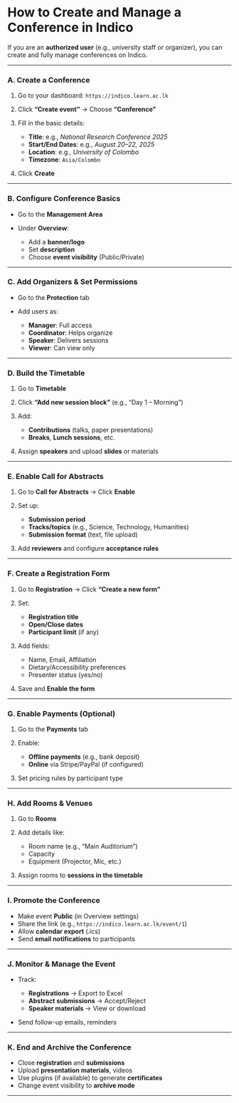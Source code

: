 #  How to Create and Manage a Conference in Indico

If you are an **authorized user** (e.g., university staff or organizer), you can create and fully manage conferences on Indico.

---

###  A. Create a Conference

1. Go to your dashboard: `https://indico.learn.ac.lk`
2. Click **“Create event”** → Choose **“Conference”**
3. Fill in the basic details:

   * **Title**: e.g., *National Research Conference 2025*
   * **Start/End Dates**: e.g., *August 20–22, 2025*
   * **Location**: e.g., *University of Colombo*
   * **Timezone**: `Asia/Colombo`
4. Click **Create**

---

###  B. Configure Conference Basics

* Go to the **Management Area**
* Under **Overview**:

  * Add a **banner/logo**
  * Set **description**
  * Choose **event visibility** (Public/Private)

---

###  C. Add Organizers & Set Permissions

* Go to the **Protection** tab
* Add users as:

  * **Manager**: Full access
  * **Coordinator**: Helps organize
  * **Speaker**: Delivers sessions
  * **Viewer**: Can view only

---

###  D. Build the Timetable

1. Go to **Timetable**
2. Click **“Add new session block”** (e.g., “Day 1 – Morning”)
3. Add:

   * **Contributions** (talks, paper presentations)
   * **Breaks**, **Lunch sessions**, etc.
4. Assign **speakers** and upload **slides** or materials

---

###  E. Enable Call for Abstracts

1. Go to **Call for Abstracts** → Click **Enable**
2. Set up:

   * **Submission period**
   * **Tracks/topics** (e.g., Science, Technology, Humanities)
   * **Submission format** (text, file upload)
3. Add **reviewers** and configure **acceptance rules**

---

###  F. Create a Registration Form

1. Go to **Registration** → Click **“Create a new form”**
2. Set:

   * **Registration title**
   * **Open/Close dates**
   * **Participant limit** (if any)
3. Add fields:

   * Name, Email, Affiliation
   * Dietary/Accessibility preferences
   * Presenter status (yes/no)
4. Save and **Enable the form**

---

###  G. Enable Payments (Optional)

1. Go to the **Payments** tab
2. Enable:

   * **Offline payments** (e.g., bank deposit)
   * **Online** via Stripe/PayPal (if configured)
3. Set pricing rules by participant type

---

###  H. Add Rooms & Venues

1. Go to **Rooms**
2. Add details like:

   * Room name (e.g., “Main Auditorium”)
   * Capacity
   * Equipment (Projector, Mic, etc.)
3. Assign rooms to **sessions in the timetable**

---

###  I. Promote the Conference

* Make event **Public** (in Overview settings)
* Share the link (e.g., `https://indico.learn.ac.lk/event/1`)
* Allow **calendar export** (.ics)
* Send **email notifications** to participants

---

###  J. Monitor & Manage the Event

* Track:

  * **Registrations** → Export to Excel
  * **Abstract submissions** → Accept/Reject
  * **Speaker materials** → View or download
* Send follow-up emails, reminders

---

###  K. End and Archive the Conference

* Close **registration** and **submissions**
* Upload **presentation materials**, videos
* Use plugins (if available) to generate **certificates**
* Change event visibility to **archive mode**

---
